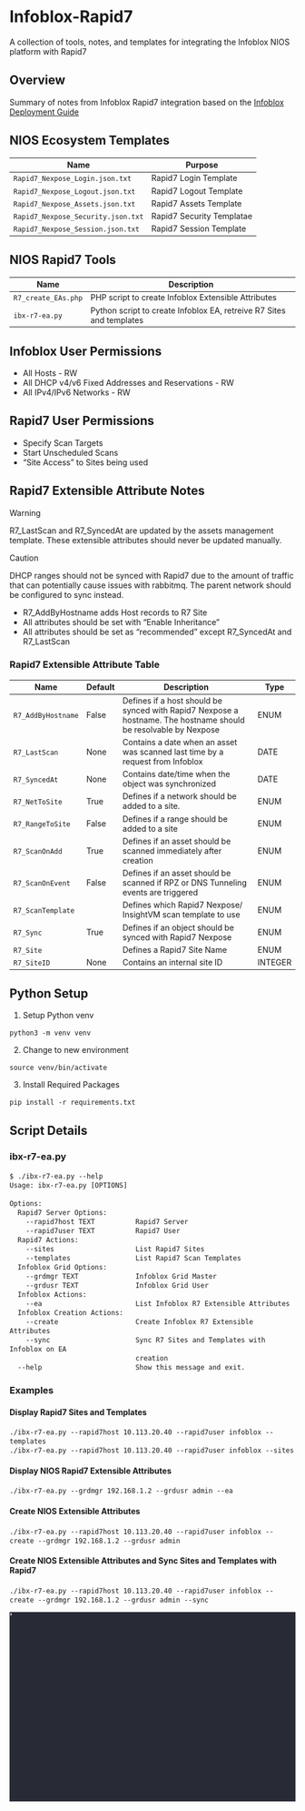 # Infoblox-Rapid7
A collection of tools, notes, and templates for integrating the Infoblox NIOS platform with Rapid7

## Overview
Summary of notes from Infoblox Rapid7 integration based on the [Infoblox Deployment Guide](https://insights.infoblox.com/resources-deployment-guides/infoblox-deployment-guide-outbound-api-integration-with-rapid7-nexpose)

## NIOS Ecosystem Templates

| Name | Purpose |
| --- | --- |
| `Rapid7_Nexpose_Login.json.txt` | Rapid7 Login Template |
| `Rapid7_Nexpose_Logout.json.txt` | Rapid7 Logout Template |
| `Rapid7_Nexpose_Assets.json.txt` | Rapid7 Assets Template |
| `Rapid7_Nexpose_Security.json.txt` | Rapid7 Security Templatae |
| `Rapid7_Nexpose_Session.json.txt` | Rapid7 Session Template |

## NIOS Rapid7 Tools
| Name | Description |
| --- | --- |
| `R7_create_EAs.php` | PHP script to create Infoblox Extensible Attributes |
| `ibx-r7-ea.py` | Python script to create Infoblox EA, retreive R7 Sites and templates |

## Infoblox User Permissions
* All Hosts - RW
* All DHCP v4/v6 Fixed Addresses and Reservations - RW
* All IPv4/IPv6 Networks - RW

## Rapid7 User Permissions
*	Specify Scan Targets
*	Start Unscheduled Scans
*	“Site Access” to Sites being used


## Rapid7 Extensible Attribute Notes 

> [!WARNING]
> R7_LastScan and R7_SyncedAt are updated by the assets management template. These extensible attributes should never be updated manually.

> [!CAUTION]
> DHCP ranges should not be synced with Rapid7 due to the amount of traffic that can potentially cause issues with rabbitmq. The parent network should be configured to sync instead.

* R7_AddByHostname adds Host records to R7 Site
* All attributes should be set with “Enable Inheritance”
* All attributes should be set as “recommended” except R7_SyncedAt and R7_LastScan

### Rapid7 Extensible Attribute Table
| Name | Default | Description | Type |
| --- | --- | --- | --- |
| `R7_AddByHostname` | False | Defines if a host should be synced with Rapid7 Nexpose  a hostname. The hostname should be resolvable by Nexpose | ENUM | 
| `R7_LastScan` | None | Contains a date when an asset was scanned last time by a request from Infoblox | DATE | 
| `R7_SyncedAt` | None | Contains date/time when the object was synchronized | DATE |
| `R7_NetToSite` | True | Defines if a network should be added to a site. | ENUM | 
| `R7_RangeToSite` | False | Defines if a range should be added to a site | ENUM | 
| `R7_ScanOnAdd` | True | Defines if an asset should be scanned immediately after creation | ENUM | 
| `R7_ScanOnEvent` | False | Defines if an asset should be scanned if RPZ or DNS Tunneling events are triggered | ENUM | 
| `R7_ScanTemplate` | <Scan Template> | Defines which Rapid7 Nexpose/ InsightVM scan template to use| ENUM |
| `R7_Sync` | True | Defines if an object should be synced with Rapid7 Nexpose | ENUM |
| `R7_Site` | <R7 Site> | Defines a Rapid7 Site Name | ENUM | 
| `R7_SiteID` | None | Contains an internal site ID | INTEGER |


## Python Setup
1. Setup Python venv
```
python3 -m venv venv
```

2. Change to new environment
```
source venv/bin/activate
```

3. Install Required Packages 
```
pip install -r requirements.txt
```

## Script Details
### ibx-r7-ea.py
```
$ ./ibx-r7-ea.py --help
Usage: ibx-r7-ea.py [OPTIONS]

Options:
  Rapid7 Server Options:
    --rapid7host TEXT          Rapid7 Server
    --rapid7user TEXT          Rapid7 User
  Rapid7 Actions:
    --sites                    List Rapid7 Sites
    --templates                List Rapid7 Scan Templates
  Infoblox Grid Options:
    --grdmgr TEXT              Infoblox Grid Master
    --grdusr TEXT              Infoblox Grid User
  Infoblox Actions:
    --ea                       List Infoblox R7 Extensible Attributes
  Infoblox Creation Actions:
    --create                   Create Infoblox R7 Extensible Attributes
    --sync                     Sync R7 Sites and Templates with Infoblox on EA
                               creation
  --help                       Show this message and exit.
```

### Examples
#### Display Rapid7 Sites and Templates
```
./ibx-r7-ea.py --rapid7host 10.113.20.40 --rapid7user infoblox --templates
./ibx-r7-ea.py --rapid7host 10.113.20.40 --rapid7user infoblox --sites
```
#### Display NIOS Rapid7 Extensible Attributes
```
./ibx-r7-ea.py --grdmgr 192.168.1.2 --grdusr admin --ea
```
#### Create NIOS Extensible Attributes
```
./ibx-r7-ea.py --rapid7host 10.113.20.40 --rapid7user infoblox --create --grdmgr 192.168.1.2 --grdusr admin
```
#### Create NIOS Extensible Attributes and Sync Sites and Templates with Rapid7
```
./ibx-r7-ea.py --rapid7host 10.113.20.40 --rapid7user infoblox --create --grdmgr 192.168.1.2 --grdusr admin --sync
```

![Demo](infoblox-nios-rapid7.gif)

